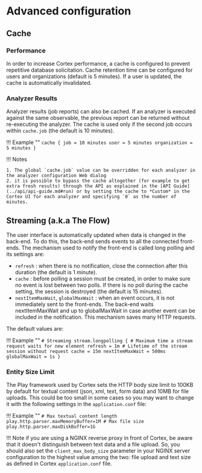 # Advanced configuration

## Cache
### Performance
In order to increase Cortex performance, a cache is configured to prevent
repetitive database solicitation. Cache retention time can be configured for
users and organizations (default is 5 minutes). If a user is updated, the cache is
automatically invalidated.

### Analyzer Results
Analyzer results (job reports) can also be cached. If an analyzer is executed against the same observable,
the previous report can be returned without re-executing the analyzer. The cache is used only
if the second job occurs within `cache.job` (the default is 10 minutes).

!!! Example "" 
    ```
    cache {
      job = 10 minutes
      user = 5 minutes
      organization = 5 minutes
    }
    ```

!!! Notes

    1. The global `cache.job` value can be overridden for each analyzer in the analyzer configuration Web dialog
    2. it is possible to bypass the cache altogether (for example to get extra fresh results) through the API as explained in the [API Guide](../api/api-guide.md#run) or by setting the cache to *Custom* in the Cortex UI for each analyzer and specifying `0` as the number of minutes.

## Streaming (a.k.a The Flow)
The user interface is automatically updated when data is changed in the back-end. To do this, the back-end sends events to all the connected front-ends.
The mechanism used to notify the front-end is called long polling and its settings are:

 * `refresh` : when there is no notification, close the connection after this
 duration (the default is 1 minute).
 * `cache` : before polling a session must be created, in order to make sure no
 event is lost between two polls. If there is no poll during the cache setting,
 the session is destroyed (the default is 15 minutes).
 * `nextItemMaxWait`, `globalMaxWait` : when an event occurs, it is not
 immediately sent to the front-ends. The back-end waits nextItemMaxWait and up
 to globalMaxWait in case another event can be included in the notification.
 This mechanism saves many HTTP requests.

The default values are:

!!! Example "" 
    ```
    # Streaming
    stream.longpolling {
      # Maximum time a stream request waits for new element
      refresh = 1m
      # Lifetime of the stream session without request
      cache = 15m
      nextItemMaxWait = 500ms
      globalMaxWait = 1s
    }
    ```

### Entity Size Limit
The Play framework used by Cortex sets the HTTP body size limit to 100KB by default for textual content (json, xml, text, form data) and 10MB for file uploads. This could be too small in some cases so you may want to change it with the following settings in the `application.conf` file:

!!! Example "" 
    ```
    # Max textual content length
    play.http.parser.maxMemoryBuffer=1M
    # Max file size
    play.http.parser.maxDiskBuffer=1G
    ```

!!! Note
    if you are using a NGINX reverse proxy in front of Cortex, be aware that it doesn't distinguish between text data and a file upload. So, you should also set the `client_max_body_size` parameter in your NGINX server configuration to the highest value among the two: file upload and text size as defined in Cortex
    `application.conf` file.